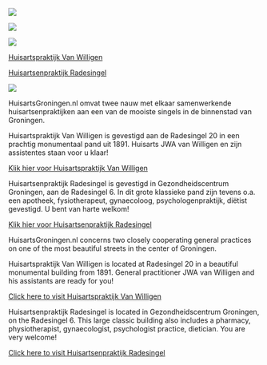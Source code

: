 ![](https://www.huisartsgroningen.nl/images/HuisartsGroningen.png)

![](https://www.huisartsgroningen.nl/images/VanWilligen1.png)

![](https://www.huisartsgroningen.nl/images/HARadesingel2.png)

[Huisartspraktijk Van Willigen](https://huisartsvanwilligen.nl/)

[Huisartsenpraktijk Radesingel](https://huisartsradesingel.nl/)

![](https://www.huisartsgroningen.nl/images/HARadesingel2.png)

HuisartsGroningen.nl omvat twee nauw met elkaar samenwerkende huisartsenpraktijken aan een van de mooiste singels in de binnenstad van Groningen.


Huisartspraktijk Van Willigen is gevestigd aan de Radesingel 20 in een prachtig monumentaal pand uit 1891. Huisarts JWA van Willigen en zijn assistentes staan voor u klaar!

[Klik hier voor Huisartspraktijk Van Willigen](https://huisartsvanwilligen.nl/)

Huisartsenpraktijk Radesingel is gevestigd in Gezondheidscentrum Groningen, aan de Radesingel 6. In dit grote klassieke pand zijn tevens o.a. een apotheek, fysiotherapeut, gynaecoloog, psychologenpraktijk, diëtist gevestigd. U bent van harte welkom!

[Klik hier voor Huisartsenpraktijk Radesingel](https://huisartsradesingel.nl/)

HuisartsGroningen.nl concerns two closely cooperating general practices on one of the most beautiful streets in the center of Groningen.


Huisartspraktijk Van Willigen is located at Radesingel 20 in a beautiful monumental building from 1891. General practitioner JWA van Willigen and his assistants are ready for you!

[Click here to visit Huisartspraktijk Van Willigen](https://huisartsvanwilligen.nl/)

Huisartsenpraktijk Radesingel is located in Gezondheidscentrum Groningen, on the Radesingel 6. This large classic building also includes a pharmacy, physiotherapist, gynaecologist, psychologist practice, dietician. You are very welcome!

[Click here to visit Huisartsenpraktijk Radesingel](https://huisartsradesingel.nl/)